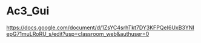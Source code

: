 # Ac3_Gui
https://docs.google.com/document/d/1ZsYC4srhTkt7DY3KFPQeI6UxB3YNIepG71muLRoRU_s/edit?usp=classroom_web&authuser=0
